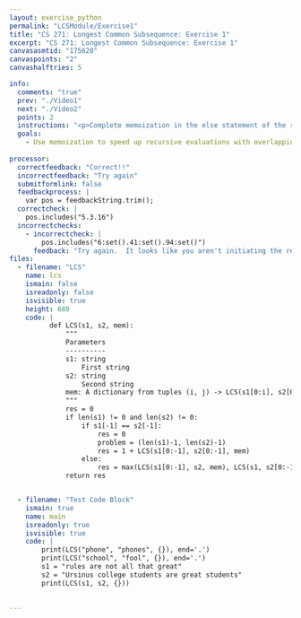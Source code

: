```yaml
---
layout: exercise_python
permalink: "LCSModule/Exercise1"
title: "CS 271: Longest Common Subsequence: Exercise 1"
excerpt: "CS 271: Longest Common Subsequence: Exercise 1"
canvasasmtid: "175620"
canvaspoints: "2"
canvashalftries: 5

info:
  comments: "true"
  prev: "./Video1"
  next: "./Video2"
  points: 2
  instructions: "<p>Complete memoization in the else statement of the recursive LCS code.  If you're not doing memoization properly and have to repeat problems, the recursion will take a very long time for the third example in the test code block, and <b>your browser will lock up</b>.</p>"
  goals:
    - Use memoization to speed up recursive evaluations with overlapping subproblems
    
processor:  
  correctfeedback: "Correct!!" 
  incorrectfeedback: "Try again"
  submitformlink: false
  feedbackprocess: | 
    var pos = feedbackString.trim();
  correctcheck: |
    pos.includes("5.3.16")
  incorrectchecks:
    - incorrectcheck: |
        pos.includes("6:set().41:set().94:set()")
      feedback: "Try again.  It looks like you aren't initiating the recursive calls"
files:
  - filename: "LCS"
    name: lcs
    ismain: false
    isreadonly: false
    isvisible: true
    height: 680
    code: | 
          def LCS(s1, s2, mem):
              """
              Parameters
              ----------
              s1: string
                  First string
              s2: string
                  Second string
              mem: A dictionary from tuples (i, j) -> LCS(s1[0:i], s2[0:j])
              """
              res = 0
              if len(s1) != 0 and len(s2) != 0:
                  if s1[-1] == s2[-1]:
                      res = 0
                      problem = (len(s1)-1, len(s2)-1)
                      res = 1 + LCS(s1[0:-1], s2[0:-1], mem)
                  else:
                      res = max(LCS(s1[0:-1], s2, mem), LCS(s1, s2[0:-1], mem))
              return res


  - filename: "Test Code Block"
    ismain: true
    name: main
    isreadonly: true
    isvisible: true
    code: |
        print(LCS("phone", "phones", {}), end='.')
        print(LCS("school", "fool", {}), end='.')
        s1 = "rules are not all that great"
        s2 = "Ursinus college students are great students"
        print(LCS(s1, s2, {}))
        
        
---
```

